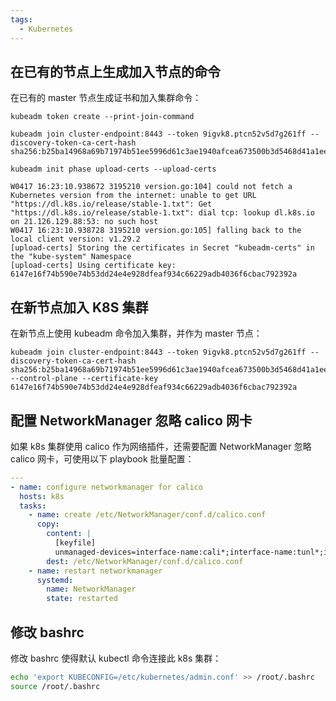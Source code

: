 ```yaml
---
tags:
  - Kubernetes
---
```


## 在已有的节点上生成加入节点的命令

在已有的 master 节点生成证书和加入集群命令：

```
kubeadm token create --print-join-command
```

```
kubeadm join cluster-endpoint:8443 --token 9igvk8.ptcn52v5d7g261ff --discovery-token-ca-cert-hash sha256:b25ba14968a69b71974b51ee5996d61c3ae1940afcea673500b3d5468d41a1ee
```

```
kubeadm init phase upload-certs --upload-certs
```

```
W0417 16:23:10.938672 3195210 version.go:104] could not fetch a Kubernetes version from the internet: unable to get URL "https://dl.k8s.io/release/stable-1.txt": Get "https://dl.k8s.io/release/stable-1.txt": dial tcp: lookup dl.k8s.io on 21.126.129.88:53: no such host
W0417 16:23:10.938728 3195210 version.go:105] falling back to the local client version: v1.29.2
[upload-certs] Storing the certificates in Secret "kubeadm-certs" in the "kube-system" Namespace
[upload-certs] Using certificate key:
6147e16f74b590e74b53dd24e4e928dfeaf934c66229adb4036f6cbac792392a
```

## 在新节点加入 K8S 集群

在新节点上使用 kubeadm 命令加入集群，并作为 master 节点：

```
kubeadm join cluster-endpoint:8443 --token 9igvk8.ptcn52v5d7g261ff --discovery-token-ca-cert-hash sha256:b25ba14968a69b71974b51ee5996d61c3ae1940afcea673500b3d5468d41a1ee --control-plane --certificate-key 6147e16f74b590e74b53dd24e4e928dfeaf934c66229adb4036f6cbac792392a
```

## 配置 NetworkManager 忽略 calico 网卡

如果 k8s 集群使用 calico 作为网络插件，还需要配置 NetworkManager 忽略 calico 网卡，可使用以下 playbook 批量配置：

```yaml
---
- name: configure networkmanager for calico
  hosts: k8s
  tasks:
    - name: create /etc/NetworkManager/conf.d/calico.conf
      copy:
        content: |
          [keyfile]
          unmanaged-devices=interface-name:cali*;interface-name:tunl*;interface-name:vxlan.calico;interface-name:vxlan-v6.calico;interface-name:wireguard.cali;interface-name:wg-v6.cali
        dest: /etc/NetworkManager/conf.d/calico.conf
    - name: restart networkmanager
      systemd:
        name: NetworkManager
        state: restarted
```

## 修改 bashrc

修改 bashrc 使得默认 kubectl 命令连接此 k8s 集群：

```bash
echo 'export KUBECONFIG=/etc/kubernetes/admin.conf' >> /root/.bashrc
source /root/.bashrc
```
